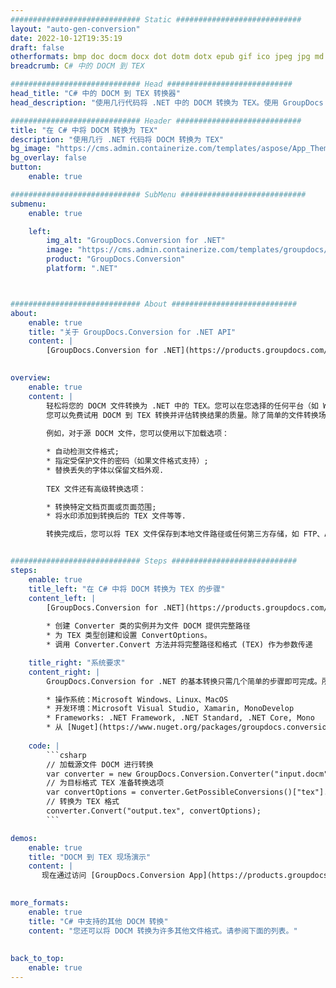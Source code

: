 ```yaml
---
############################# Static ############################
layout: "auto-gen-conversion"
date: 2022-10-12T19:35:19
draft: false
otherformats: bmp doc docm docx dot dotm dotx epub gif ico jpeg jpg md odt ott pdf png psd rtf tex tif tiff txt xps
breadcrumb: C# 中的 DOCM 到 TEX

############################# Head ############################
head_title: "C# 中的 DOCM 到 TEX 转换器"
head_description: "使用几行代码将 .NET 中的 DOCM 转换为 TEX。使用 GroupDocs 文档转换 API 转换 160 多种文件格式。"

############################# Header ############################
title: "在 C# 中将 DOCM 转换为 TEX"
description: "使用几行 .NET 代码将 DOCM 转换为 TEX"
bg_image: "https://cms.admin.containerize.com/templates/aspose/App_Themes/V3/images/bg/header1.png"
bg_overlay: false
button:
    enable: true

############################# SubMenu ############################
submenu:
    enable: true

    left:
        img_alt: "GroupDocs.Conversion for .NET"
        image: "https://cms.admin.containerize.com/templates/groupdocs/images/product-logos/90x90-noborder/groupdocs-conversion-net.png"
        product: "GroupDocs.Conversion"
        platform: ".NET"



############################# About ############################
about:
    enable: true
    title: "关于 GroupDocs.Conversion for .NET API"
    content: |
        [GroupDocs.Conversion for .NET](https://products.groupdocs.com/conversion/net/)可用于转换Microsoft Word、Excel、PowerPoint、PDF、Visio等格式。 GroupDocs.Conversion 是一个独立的 API，适用于需要高性能的后端和内部系统。它不依赖于任何软件，例如 Microsoft 或 Open Office。
    

overview:
    enable: true
    content: |
        轻松将您的 DOCM 文件转换为 .NET 中的 TEX。您可以在您选择的任何平台（如 Windows、Linux、macOS）中仅使用几行 C# 代码行。
        您可以免费试用 DOCM 到 TEX 转换并评估转换结果的质量。除了简单的文件转换场景，您还可以尝试更高级的选项来加载源 DOCM 文件和保存输出 TEX 结果。 
        
        例如，对于源 DOCM 文件，您可以使用以下加载选项：

        * 自动检测文件格式;
        * 指定受保护文件的密码（如果文件格式支持）;
        * 替换丢失的字体以保留文档外观.
        
        TEX 文件还有高级转换选项：

        * 转换特定文档页面或页面范围;
        * 将水印添加到转换后的 TEX 文件等等.

        转换完成后，您可以将 TEX 文件保存到本地文件路径或任何第三方存储，如 FTP、Amazon S3、Google Drive、Dropbox 等。请注意 - 将 DOCM 转换为 TEX 无需安装任何额外的软件 - 如 MS Office、Open Office、Adobe Acrobat Reader 等。


############################# Steps ############################
steps:
    enable: true
    title_left: "在 C# 中将 DOCM 转换为 TEX 的步骤"
    content_left: |
        [GroupDocs.Conversion for .NET](https://products.groupdocs.com/conversion/net/) 使开发人员只需几行代码即可轻松地将 DOCM 文件转换为 TEX。
        
        * 创建 Converter 类的实例并为文件 DOCM 提供完整路径
        * 为 TEX 类型创建和设置 ConvertOptions。
        * 调用 Converter.Convert 方法并将完整路径和格式 (TEX) 作为参数传递

    title_right: "系统要求"
    content_right: |
        GroupDocs.Conversion for .NET 的基本转换只需几个简单的步骤即可完成。所有主要平台和操作系统都支持我们的 API。在执行以下代码之前，请确保您的系统上安装了以下先决条件。

        * 操作系统：Microsoft Windows、Linux、MacOS
        * 开发环境：Microsoft Visual Studio, Xamarin, MonoDevelop
        * Frameworks: .NET Framework, .NET Standard, .NET Core, Mono
        * 从 [Nuget](https://www.nuget.org/packages/groupdocs.conversion) 获取最新的 GroupDocs.Conversion for .NET
         
    code: |
        ```csharp    
        // 加载源文件 DOCM 进行转换
        var converter = new GroupDocs.Conversion.Converter("input.docm");
        // 为目标格式 TEX 准备转换选项
        var convertOptions = converter.GetPossibleConversions()["tex"].ConvertOptions;
        // 转换为 TEX 格式
        converter.Convert("output.tex", convertOptions);
        ```

demos:
    enable: true
    title: "DOCM 到 TEX 现场演示"
    content: |
       现在通过访问 [GroupDocs.Conversion App](https://products.groupdocs.app/conversion/family) 网站将 DOCM 转换为 TEX。在线演示具有以下优点
          

more_formats:
    enable: true
    title: "C# 中支持的其他 DOCM 转换"
    content: "您还可以将 DOCM 转换为许多其他文件格式。请参阅下面的列表。"
       
       
back_to_top:
    enable: true
---
```

